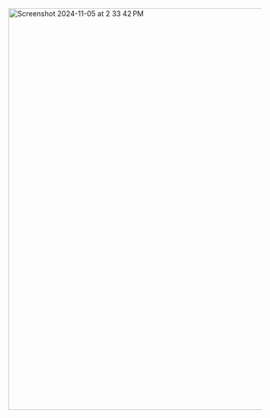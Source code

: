 <img width="798" alt="Screenshot 2024-11-05 at 2 33 42 PM" src="https://github.com/user-attachments/assets/fe65002b-c07b-43a0-a2b6-bb50f5f07305">
